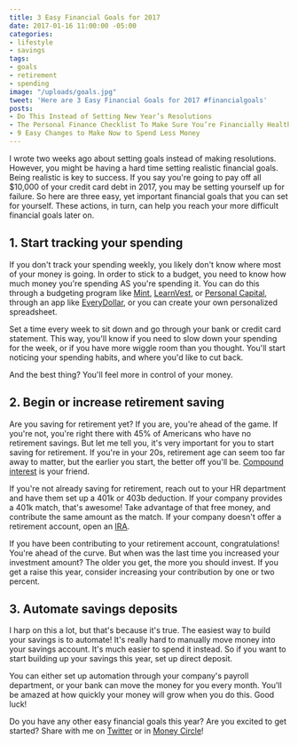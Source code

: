 ```yaml
---
title: 3 Easy Financial Goals for 2017
date: 2017-01-16 11:00:00 -05:00
categories:
- lifestyle
- savings
tags:
- goals
- retirement
- spending
image: "/uploads/goals.jpg"
tweet: 'Here are 3 Easy Financial Goals for 2017 #financialgoals'
posts:
- Do This Instead of Setting New Year’s Resolutions
- The Personal Finance Checklist To Make Sure You’re Financially Healthy
- 9 Easy Changes to Make Now to Spend Less Money
---
```


I wrote two weeks ago about setting goals instead of making resolutions. However, you might be having a hard time setting realistic financial goals. Being realistic is key to success. If you say you're going to pay off all $10,000 of your credit card debt in 2017, you may be setting yourself up for failure. So here are three easy, yet important financial goals that you can set for yourself. These actions, in turn, can help you reach your more difficult financial goals later on.

## 1. Start tracking your spending

If you don't track your spending weekly, you likely don't know where most of your money is going. In order to stick to a budget, you need to know how much money you're spending AS you're spending it. You can do this through a budgeting program like [Mint](http://mint.com/), [LearnVest](https://www.learnvest.com/?utm_source=CJ&utm_medium=affiliate&utm_campaign=wellness&utm_content=yoga_300x250), or [Personal Capital](http://personalcapital.com/), through an app like [EveryDollar](https://www.daveramsey.com/everydollar/), or you can create your own personalized spreadsheet.

Set a time every week to sit down and go through your bank or credit card statement. This way, you'll know if you need to slow down your spending for the week, or if you have more wiggle room than you thought. You'll start noticing your spending habits, and where you'd like to cut back.

And the best thing? You'll feel more in control of your money.

## 2. Begin or increase retirement saving

Are you saving for retirement yet? If you are, you're ahead of the game. If you're not, you're right there with 45% of Americans who have no retirement savings. But let me tell you, it's very important for you to start saving for retirement. If you're in your 20s, retirement age can seem too far away to matter, but the earlier you start, the better off you'll be. [Compound interest](https://www.nerdwallet.com/banking/calculator/compound-interest-calculator) is your friend.

If you're not already saving for retirement, reach out to your HR department and have them set up a 401k or 403b deduction. If your company provides a 401k match, that's awesome! Take advantage of that free money, and contribute the same amount as the match. If your company doesn't offer a retirement account, open an [IRA](https://www.nerdwallet.com/blog/investing/roth-or-traditional-ira-account/).

If you have been contributing to your retirement account, congratulations! You're ahead of the curve. But when was the last time you increased your investment amount? The older you get, the more you should invest. If you get a raise this year, consider increasing your contribution by one or two percent.

## 3. Automate savings deposits

I harp on this a lot, but that's because it's true. The easiest way to build your savings is to automate! It's really hard to manually move money into your savings account. It's much easier to spend it instead. So if you want to start building up your savings this year, set up direct deposit.

You can either set up automation through your company's payroll department, or your bank can move the money for you every month. You'll be amazed at how quickly your money will grow when you do this. Good luck!

Do you have any other easy financial goals this year? Are you excited to get started? Share with me on [Twitter](http://twitter.com/maggiegermano) or in [Money Circle](http://maggiegermano.com/moneycircle)!